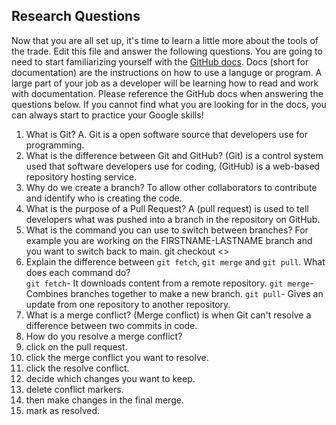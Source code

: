 ## Research Questions 

Now that you are all set up, it's time to learn a little more about the tools of the trade. Edit this file and answer the following questions. You are going to need to start familiarizing yourself with the [GitHub docs](https://docs.github.com/en). Docs (short for documentation) are the instructions on how to use a languge or program. A large part of your job as a developer will be learning how to read and work with documentation. Please reference the GitHub docs when answering the questions below. If you cannot find what you are looking for in the docs, you can always start to practice your Google skills!

1. What is Git? 
A. Git is a open software source that developers use for programming. 
2. What is the difference between Git and GitHub?
(Git) is a control system used that software developers use for coding, (GitHub) is a  web-based repository hosting service.
3. Why do we create a branch?
To allow other collaborators to contribute and identify who is creating the code.
4. What is the purpose of a Pull Request?
A (pull request) is used to tell developers what was pushed into a branch in the repository on GitHub.
5. What is the command you can use to switch between branches? For example you are working on the FIRSTNAME-LASTNAME branch and you want to switch back to main.
git checkout <>
6. Explain the difference between `git fetch`, `git merge` and `git pull`. What does each command do?\
`git fetch`- It downloads content from a remote repository.
`git merge`- Combines branches together to make a new branch. 
`git pull`- Gives an update from one repository to another repository.      
7. What is a merge conflict?
(Merge conflict) is when Git can't resolve a difference between two commits in code.
8. How do you resolve a merge conflict?
1. click on the pull request.
2. click the merge conflict you want to resolve.
3. click the resolve conflict.
4. decide which changes you want to keep.
5. delete conflict markers.
6. then make changes in the final merge.
7. mark as resolved.
